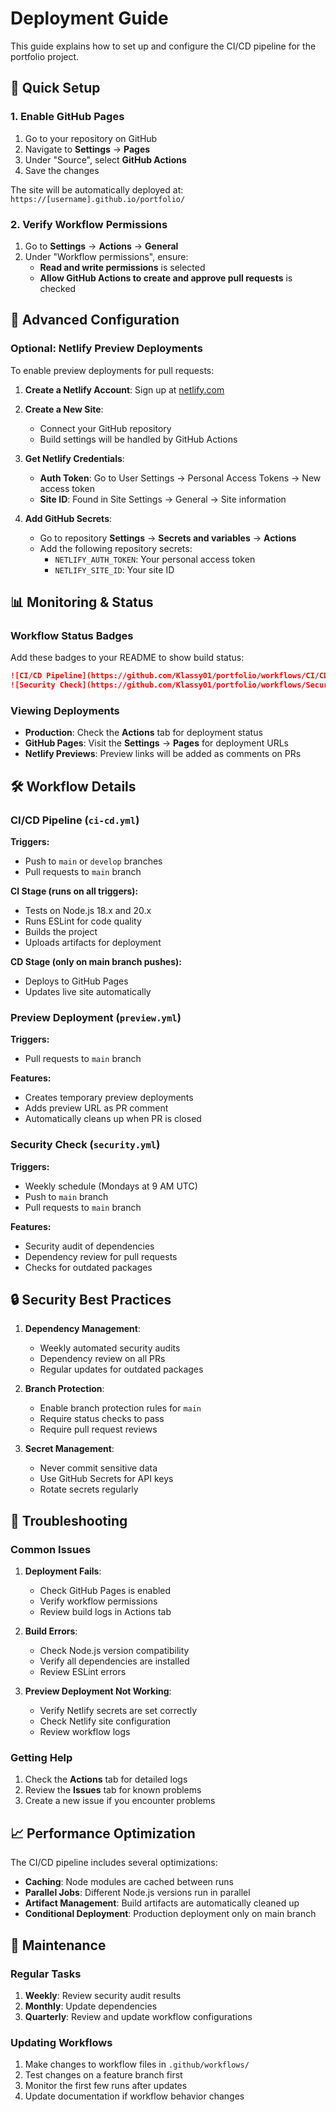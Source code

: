 # Deployment Guide

This guide explains how to set up and configure the CI/CD pipeline for the portfolio project.

## 🚀 Quick Setup

### 1. Enable GitHub Pages

1. Go to your repository on GitHub
2. Navigate to **Settings** → **Pages**
3. Under "Source", select **GitHub Actions**
4. Save the changes

The site will be automatically deployed at: `https://[username].github.io/portfolio/`

### 2. Verify Workflow Permissions

1. Go to **Settings** → **Actions** → **General**
2. Under "Workflow permissions", ensure:
   - **Read and write permissions** is selected
   - **Allow GitHub Actions to create and approve pull requests** is checked

## 🔧 Advanced Configuration

### Optional: Netlify Preview Deployments

To enable preview deployments for pull requests:

1. **Create a Netlify Account**: Sign up at [netlify.com](https://netlify.com)

2. **Create a New Site**: 
   - Connect your GitHub repository
   - Build settings will be handled by GitHub Actions

3. **Get Netlify Credentials**:
   - **Auth Token**: Go to User Settings → Personal Access Tokens → New access token
   - **Site ID**: Found in Site Settings → General → Site information

4. **Add GitHub Secrets**:
   - Go to repository **Settings** → **Secrets and variables** → **Actions**
   - Add the following repository secrets:
     - `NETLIFY_AUTH_TOKEN`: Your personal access token
     - `NETLIFY_SITE_ID`: Your site ID

## 📊 Monitoring & Status

### Workflow Status Badges

Add these badges to your README to show build status:

```markdown
![CI/CD Pipeline](https://github.com/Klassy01/portfolio/workflows/CI/CD%20Pipeline/badge.svg)
![Security Check](https://github.com/Klassy01/portfolio/workflows/Security%20&%20Dependency%20Check/badge.svg)
```

### Viewing Deployments

- **Production**: Check the **Actions** tab for deployment status
- **GitHub Pages**: Visit the **Settings** → **Pages** for deployment URLs
- **Netlify Previews**: Preview links will be added as comments on PRs

## 🛠️ Workflow Details

### CI/CD Pipeline (`ci-cd.yml`)

**Triggers:**
- Push to `main` or `develop` branches
- Pull requests to `main` branch

**CI Stage (runs on all triggers):**
- Tests on Node.js 18.x and 20.x
- Runs ESLint for code quality
- Builds the project
- Uploads artifacts for deployment

**CD Stage (only on main branch pushes):**
- Deploys to GitHub Pages
- Updates live site automatically

### Preview Deployment (`preview.yml`)

**Triggers:**
- Pull requests to `main` branch

**Features:**
- Creates temporary preview deployments
- Adds preview URL as PR comment
- Automatically cleans up when PR is closed

### Security Check (`security.yml`)

**Triggers:**
- Weekly schedule (Mondays at 9 AM UTC)
- Push to `main` branch
- Pull requests to `main` branch

**Features:**
- Security audit of dependencies
- Dependency review for pull requests
- Checks for outdated packages

## 🔒 Security Best Practices

1. **Dependency Management**:
   - Weekly automated security audits
   - Dependency review on all PRs
   - Regular updates for outdated packages

2. **Branch Protection**:
   - Enable branch protection rules for `main`
   - Require status checks to pass
   - Require pull request reviews

3. **Secret Management**:
   - Never commit sensitive data
   - Use GitHub Secrets for API keys
   - Rotate secrets regularly

## 🚨 Troubleshooting

### Common Issues

1. **Deployment Fails**:
   - Check GitHub Pages is enabled
   - Verify workflow permissions
   - Review build logs in Actions tab

2. **Build Errors**:
   - Check Node.js version compatibility
   - Verify all dependencies are installed
   - Review ESLint errors

3. **Preview Deployment Not Working**:
   - Verify Netlify secrets are set correctly
   - Check Netlify site configuration
   - Review workflow logs

### Getting Help

1. Check the **Actions** tab for detailed logs
2. Review the **Issues** tab for known problems
3. Create a new issue if you encounter problems

## 📈 Performance Optimization

The CI/CD pipeline includes several optimizations:

- **Caching**: Node modules are cached between runs
- **Parallel Jobs**: Different Node.js versions run in parallel
- **Artifact Management**: Build artifacts are automatically cleaned up
- **Conditional Deployment**: Production deployment only on main branch

## 🔄 Maintenance

### Regular Tasks

1. **Weekly**: Review security audit results
2. **Monthly**: Update dependencies
3. **Quarterly**: Review and update workflow configurations

### Updating Workflows

1. Make changes to workflow files in `.github/workflows/`
2. Test changes on a feature branch first
3. Monitor the first few runs after updates
4. Update documentation if workflow behavior changes
